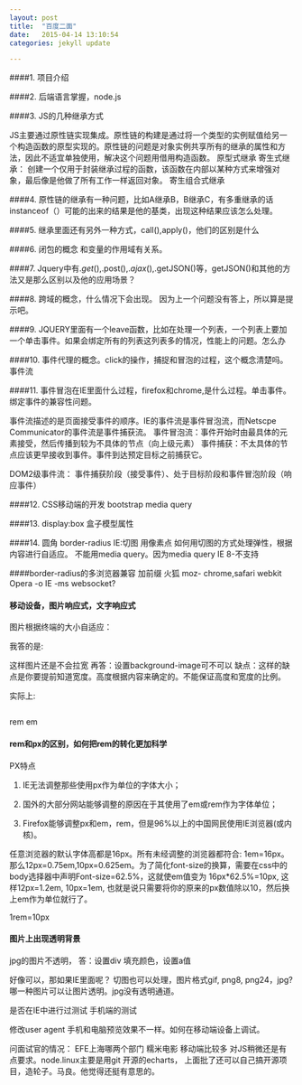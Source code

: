 ```yaml
---
layout: post
title:  "百度二面"
date:   2015-04-14 13:10:54
categories: jekyll update

---
```


####1. 项目介绍

<!-- more -->

####2. 后端语言掌握，node.js

####3. JS的几种继承方式

JS主要通过原性链实现集成。原性链的构建是通过将一个类型的实例赋值给另一个构造函数的原型实现的。原性链的问题是对象实例共享所有的继承的属性和方法，因此不适宜单独使用，解决这个问题用借用构造函数。
原型式继承
寄生式继承： 创建一个仅用于封装继承过程的函数，该函数在内部以某种方式来增强对象，最后像是他做了所有工作一样返回对象。
寄生组合式继承

####4. 原性链的继承有一种问题，比如A继承B，B继承C，有多重继承的话instanceof（）可能的出来的结果是他的基类，出现这种结果应该怎么处理。


####5. 继承里面还有另外一种方式，call(),apply()，他们的区别是什么

####6. 闭包的概念
和变量的作用域有关系。

####7. Jquery中有$.get(),$.post(),$.ajax(),$.getJSON()等，getJSON()和其他的方法又是那么区别以及他的应用场景？

####8. 跨域的概念，什么情况下会出现。
因为上一个问题没有答上，所以算是提示吧。

####9. JQUERY里面有一个leave函数，比如在处理一个列表，一个列表上要加一个单击事件。如果会绑定所有的列表这列表多的情况，性能上的问题。怎么办

####10. 事件代理的概念。click的操作，捕捉和冒泡的过程，这个概念清楚吗。
事件流

####11. 事件冒泡在IE里面什么过程，firefox和chrome,是什么过程。单击事件。绑定事件的兼容性问题。

事件流描述的是页面接受事件的顺序。IE的事件流是事件冒泡流，而Netscpe Communicator的事件流是事件捕获流。
事件冒泡流：事件开始时由最具体的元素接受，然后传播到较为不具体的节点（向上级元素）
事件捕获：不太具体的节点应该更早接收到事件。事件到达预定目标之前捕获它。

DOM2级事件流： 事件捕获阶段（接受事件）、处于目标阶段和事件冒泡阶段（响应事件）



####12. CSS移动端的开发
bootstrap
media query

####13. display:box
盒子模型属性

####14. 圆角
border-radius
IE:切图
用像素点 
如何用切图的方式处理弹性，根据内容进行自适应。
不能用media query。因为media query IE 8-不支持

####border-radius的多浏览器兼容
加前缀
火狐 moz-
chrome,safari webkit
Opera -o
IE -ms websocket?

#### 移动设备，图片响应式，文字响应式
图片根据终端的大小自适应：


我答的是:
<div style="width:100%">
	<img>
</div>
这样图片还是不会拉宽
再答：设置background-image可不可以
缺点：这样的缺点是你要提前知道宽度。高度根据内容来确定的。不能保证高度和宽度的比例。

实际上:
<div>
	<img style="width:100%">
</div>

rem em 

#### rem和px的区别，如何把rem的转化更加科学
PX特点

1. IE无法调整那些使用px作为单位的字体大小；

2. 国外的大部分网站能够调整的原因在于其使用了em或rem作为字体单位；

3. Firefox能够调整px和em，rem，但是96%以上的中国网民使用IE浏览器(或内核)。

任意浏览器的默认字体高都是16px。所有未经调整的浏览器都符合: 1em=16px。那么12px=0.75em,10px=0.625em。为了简化font-size的换算，需要在css中的body选择器中声明Font-size=62.5%，这就使em值变为 16px*62.5%=10px, 这样12px=1.2em, 10px=1em, 也就是说只需要将你的原来的px数值除以10，然后换上em作为单位就行了。

1rem=10px


#### 图片上出现透明背景

jpg的图片不透明，
答：设置div 填充颜色，设置a值

好像可以，那如果IE里面呢？
切图也可以处理，图片格式gif, png8, png24，jpg?哪一种图片可以让图片透明。jpg没有透明通道。

是否在IE中进行过测试
手机端的测试

修改user agent 手机和电脑预览效果不一样。如何在移动端设备上调试。

问面试官的情况：
EFE上海哪两个部门
糯米电影
移动端比较多
对JS稍微还是有点要求。node.linux主要是用git
开源的echarts，
上面批了还可以自己搞开源项目，造轮子。马良。他觉得还挺有意思的。
